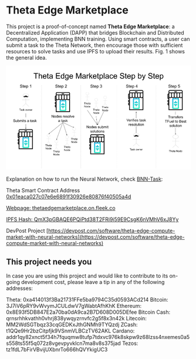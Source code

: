 # **Theta Edge Marketplace**

This project is a proof-of-concept named **Theta Edge Marketplace**: a Decentralized Application (DAPP) that bridges Blockchain and Distributed Computation, implementing BNN training. Using smart contracts, a user can submit a task to the Theta Network, then encourage those with sufficient resources to solve tasks and use IPFS to upload their results. Fig. 1 shows the general idea.

![TECM-Step-by-Step](submission/TEM-StepByStep.png)

Explanation on how to run the Neural Network, check [BNN-Task](BNN-Task/README.txt):

Theta Smart Contract Address
[0x01eaca027c07e6e6891f30926e80876f40505a4d](https://smart-contracts-sandbox-explorer.thetatoken.org/account/0x01eaca027c07e6e6891f30926e80876f40505a4d)

[Webpage: thetaedgemarketplace.on.fleek.co](thetaedgemarketplace.on.fleek.co)

[IPFS Hash: QmX3pGBAQE6PQiPtd38T2FRi9i59E9CsgK6nVMhV6xJ8Yy](https://explore.ipld.io/#/explore/QmX3pGBAQE6PQiPtd38T2FRi9i59E9CsgK6nVMhV6xJ8Yy)

DevPost Project
[https://devpost.com/software/theta-edge-compute-market-with-neural-networks](https://devpost.com/software/theta-edge-compute-market-with-neural-networks)


## This project needs you
In case you are using this project and would like to contribute to its on-going development cost, please leave a tip in any of the following addresses:

Theta: 0xa414013f3Ba21731FFe5ba9794C35d0593ACd214
Bitcoin: 3J7iV6pRY9vWvymJCULdwV7gWabtAfhKhK
Ethereum: 0x8E93f5DB847E2a70ba0dA9ca2B7D608D005DEfee
Bitcoin Cash: qrnsrhhkvathh0vhrj838ywqyzrnvfc2g5f8x3n42k
Litecoin: MM2WdSGTbqz33cqGEDKxJthGNMh9TYQzdj
ZCash: t1QQe9Hr2bzCitpfjk9VSnmVLBCzTV62AKL
Cardano: addr1qy82xnct5f34h7fquqmw8tufp7tdxvc976k8skpw9z68lzss4nxemes0a5s558ts55f5q072z8vgevpyvklcn7ma8v8s375jad
Tezos: tz1fdL7bFirVBvijUXbnrTo666hQVYkigUC3
